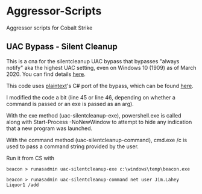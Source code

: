 # Aggressor-Scripts
Aggressor scripts for Cobalt Strike

## UAC Bypass - Silent Cleanup
This is a cna for the silentcleanup UAC bypass that bypasses "always notify" aka the highest UAC setting, even on Windows 10 (1909) as of March 2020. You can find details [here](https://enigma0x3.net/2016/07/22/bypassing-uac-on-windows-10-using-disk-cleanup/).

This code uses [plaintext](https://github.com/juliourena/plaintext)'s C# port of the bypass, which can be found [here](https://github.com/juliourena/plaintext/blob/master/CSharp%20Tools/UAC%20Bypass/uac_bypass_silentcleanup.cs).

I modified the code a bit (line 45 or line 46, depending on whether a command is passed or an exe is passed as an arg). 

With the exe method (uac-silentcleanup-exe), powershell.exe is called along with Start-Process -NoNewWindow to attempt to hide any indication that a new program was launched.

With the command method (uac-silentcleanup-command), cmd.exe /c is used to pass a command string provided by the user.

Run it from CS with

    beacon > runasadmin uac-silentcleanup-exe c:\windows\temp\beacon.exe
    
    beacon > runasadmin uac-silentcleanup-command net user Jim.Lahey Liquor1 /add
